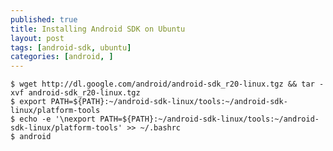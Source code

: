 ```yaml
---
published: true
title: Installing Android SDK on Ubuntu
layout: post
tags: [android-sdk, ubuntu]
categories: [android, ]
---
```

    $ wget http://dl.google.com/android/android-sdk_r20-linux.tgz && tar -xvf android-sdk_r20-linux.tgz
    $ export PATH=${PATH}:~/android-sdk-linux/tools:~/android-sdk-linux/platform-tools
    $ echo -e '\nexport PATH=${PATH}:~/android-sdk-linux/tools:~/android-sdk-linux/platform-tools' >> ~/.bashrc
    $ android